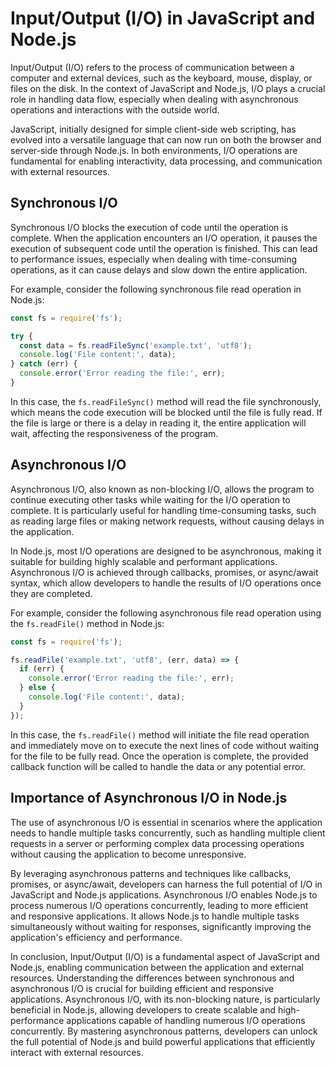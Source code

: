 # Input/Output (I/O) in JavaScript and Node.js

Input/Output (I/O) refers to the process of communication between a computer and external devices, such as the keyboard, mouse, display, or files on the disk. In the context of JavaScript and Node.js, I/O plays a crucial role in handling data flow, especially when dealing with asynchronous operations and interactions with the outside world.

JavaScript, initially designed for simple client-side web scripting, has evolved into a versatile language that can now run on both the browser and server-side through Node.js. In both environments, I/O operations are fundamental for enabling interactivity, data processing, and communication with external resources.

## Synchronous I/O

Synchronous I/O blocks the execution of code until the operation is complete. When the application encounters an I/O operation, it pauses the execution of subsequent code until the operation is finished. This can lead to performance issues, especially when dealing with time-consuming operations, as it can cause delays and slow down the entire application.

For example, consider the following synchronous file read operation in Node.js:

```javascript
const fs = require('fs');

try {
  const data = fs.readFileSync('example.txt', 'utf8');
  console.log('File content:', data);
} catch (err) {
  console.error('Error reading the file:', err);
}
```

In this case, the `fs.readFileSync()` method will read the file synchronously, which means the code execution will be blocked until the file is fully read. If the file is large or there is a delay in reading it, the entire application will wait, affecting the responsiveness of the program.

## Asynchronous I/O

Asynchronous I/O, also known as non-blocking I/O, allows the program to continue executing other tasks while waiting for the I/O operation to complete. It is particularly useful for handling time-consuming tasks, such as reading large files or making network requests, without causing delays in the application.

In Node.js, most I/O operations are designed to be asynchronous, making it suitable for building highly scalable and performant applications. Asynchronous I/O is achieved through callbacks, promises, or async/await syntax, which allow developers to handle the results of I/O operations once they are completed.

For example, consider the following asynchronous file read operation using the `fs.readFile()` method in Node.js:

```javascript
const fs = require('fs');

fs.readFile('example.txt', 'utf8', (err, data) => {
  if (err) {
    console.error('Error reading the file:', err);
  } else {
    console.log('File content:', data);
  }
});
```

In this case, the `fs.readFile()` method will initiate the file read operation and immediately move on to execute the next lines of code without waiting for the file to be fully read. Once the operation is complete, the provided callback function will be called to handle the data or any potential error.

## Importance of Asynchronous I/O in Node.js

The use of asynchronous I/O is essential in scenarios where the application needs to handle multiple tasks concurrently, such as handling multiple client requests in a server or performing complex data processing operations without causing the application to become unresponsive.

By leveraging asynchronous patterns and techniques like callbacks, promises, or async/await, developers can harness the full potential of I/O in JavaScript and Node.js applications. Asynchronous I/O enables Node.js to process numerous I/O operations concurrently, leading to more efficient and responsive applications. It allows Node.js to handle multiple tasks simultaneously without waiting for responses, significantly improving the application's efficiency and performance.

In conclusion, Input/Output (I/O) is a fundamental aspect of JavaScript and Node.js, enabling communication between the application and external resources. Understanding the differences between synchronous and asynchronous I/O is crucial for building efficient and responsive applications. Asynchronous I/O, with its non-blocking nature, is particularly beneficial in Node.js, allowing developers to create scalable and high-performance applications capable of handling numerous I/O operations concurrently. By mastering asynchronous patterns, developers can unlock the full potential of Node.js and build powerful applications that efficiently interact with external resources.
